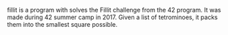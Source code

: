 fillit is a program with solves the Fillit challenge from the 42 program. It was made during 42 summer camp in 2017.
Given a list of tetrominoes, it packs them into the smallest square possible.
